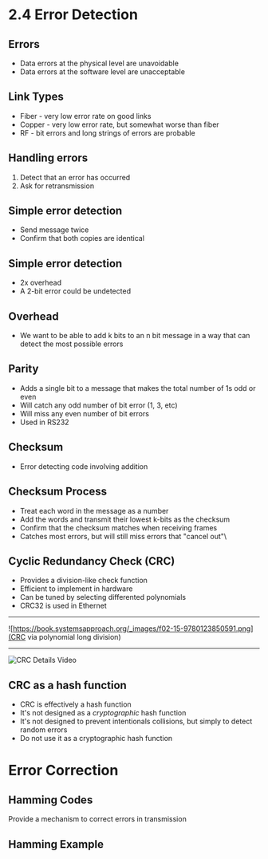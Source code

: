 2.4 Error Detection
===================

Errors
------

- Data errors at the physical level are unavoidable
- Data errors at the software level are unacceptable

Link Types
----------

- Fiber - very low error rate on good links
- Copper - very low error rate, but somewhat worse than fiber
- RF - bit errors and long strings of errors are probable

Handling errors
---------------

1. Detect that an error has occurred
2. Ask for retransmission

Simple error detection
----------------------

- Send message twice
- Confirm that both copies are identical

Simple error detection
----------------------

- 2x overhead
- A 2-bit error could be undetected

Overhead
--------

- We want to be able to add k bits to an n bit message in a way that can detect the most possible errors

Parity
------

- Adds a single bit to a message that makes the total number of 1s odd or even
- Will catch any odd number of bit error (1, 3, etc)
- Will miss any even number of bit errors
- Used in RS232

Checksum
--------

- Error detecting code involving addition

Checksum Process
----------------

- Treat each word in the message as a number
- Add the words and transmit their lowest k-bits as the checksum
- Confirm that the checksum matches when receiving frames
- Catches most errors, but will still miss errors that "cancel out"\

Cyclic Redundancy Check (CRC)
-----------------------------

- Provides a division-like check function
- Efficient to implement in hardware
- Can be tuned by selecting differented polynomials
- CRC32 is used in Ethernet

---

![https://book.systemsapproach.org/_images/f02-15-9780123850591.png](CRC via polynomial long division)

---

![CRC Details Video](https://www.youtube.com/watch?v=izG7qT0EpBw)

CRC as a hash function
----------------------

- CRC is effectively a hash function
- It's not designed as a *cryptographic* hash function
- It's not  designed to prevent intentionals collisions, but simply to detect random errors
- Do not use it as a cryptographic hash function

Error Correction
================

Hamming Codes
-------------

Provide a mechanism to correct errors in transmission

Hamming Example
---------------
